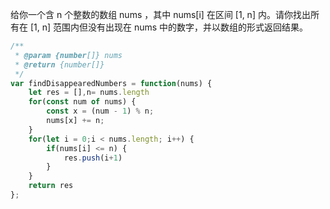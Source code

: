 给你一个含 n 个整数的数组 nums ，其中 nums[i] 在区间 [1, n] 内。请你找出所有在 [1, n] 范围内但没有出现在 nums 中的数字，并以数组的形式返回结果。

```js
/**
 * @param {number[]} nums
 * @return {number[]}
 */
var findDisappearedNumbers = function(nums) {
    let res = [],n= nums.length
    for(const num of nums) {
        const x = (num - 1) % n;
        nums[x] += n;
    }
    for(let i = 0;i < nums.length; i++) {
        if(nums[i] <= n) {
            res.push(i+1)
        } 
    }
    return res
};
```